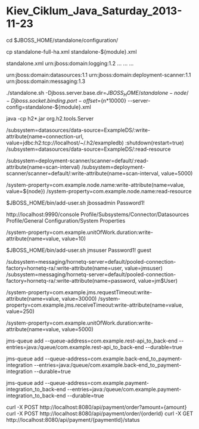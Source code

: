 Kiev_Ciklum_Java_Saturday_2013-11-23
====================================

cd $JBOSS_HOME/standalone/configuration/

cp standalone-full-ha.xml standalone-${module}.xml

standalone.xml
urn:jboss:domain:logging:1.2
<console-handler name="CONSOLE">
  <level name="INFO"/>
  <formatter>
    <pattern-formatter pattern="%K{level}%d{HH:mm:ss,SSS} %-5p [%c] (%t) %s%E%n"/>
  </formatter>
</console-handler>
...
<logger category="com.example">
  <level name="DEBUG"/>
</logger>
...
<root-logger>
...
  <handlers>
    <handler name="CONSOLE"/>
    <handler name="FILE"/>
  </handlers>
</root-logger>

urn:jboss:domain:datasources:1.1
urn:jboss:domain:deployment-scanner:1.1
urn:jboss:domain:messaging:1.3

./standalone.sh -Djboss.server.base.dir=$JBOSS_HOME/standalone-node/ -Djboss.socket.binding.port-offset=${n*10000} --server-config=standalone-${module}.xml

java -cp h2*.jar org.h2.tools.Server

/subsystem=datasources/data-source=ExampleDS/:write-attribute(name=connection-url, value=jdbc:h2:tcp://localhost/~/.h2/exampledb)
:shutdown(restart=true)
/subsystem=datasources/data-source=ExampleDS/:read-resource

/subsystem=deployment-scanner/scanner=default/:read-attribute(name=scan-interval)
/subsystem=deployment-scanner/scanner=default/:write-attribute(name=scan-interval, value=5000)

/system-property=com.example.node.name:write-attribute(name=value, value=${node})
/system-property=com.example.node.name:read-resource

$JBOSS_HOME/bin/add-user.sh
jbossadmin
Password1!

http://localhost:9990/console
Profile/Subsystems/Connector/Datasources
Profile/General Configuration/System Properties

/system-property=com.example.unitOfWork.duration:write-attribute(name=value, value=10)

$JBOSS_HOME/bin/add-user.sh
jmsuser
Password1!
guest

/subsystem=messaging/hornetq-server=default/pooled-connection-factory=hornetq-ra/:write-attribute(name=user, value=jmsuser)
/subsystem=messaging/hornetq-server=default/pooled-connection-factory=hornetq-ra/:write-attribute(name=password, value=jm$User)

/system-property=com.example.jms.requestTimeout:write-attribute(name=value, value=30000)
/system-property=com.example.jms.receiveTimeout:write-attribute(name=value, value=250)

/system-property=com.example.unitOfWork.duration:write-attribute(name=value, value=5000)

jms-queue add --queue-address=com.example.rest-api_to_back-end --entries=java:/queue/com.example.rest-api_to_back-end --durable=true

jms-queue add --queue-address=com.example.back-end_to_payment-integration --entries=java:/queue/com.example.back-end_to_payment-integration --durable=true

jms-queue add --queue-address=com.example.payment-integration_to_back-end --entries=java:/queue/com.example.payment-integration_to_back-end --durable=true

curl -X POST http://localhost:8080/api/payment/order?amount={amount}
curl -X POST http://localhost:8080/api/payment/order/{orderId}
curl -X GET http://localhost:8080/api/payment/{paymentId}/status
